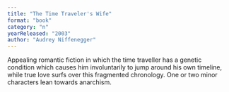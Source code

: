 ```yaml
---
title: "The Time Traveler's Wife"
format: "book"
category: "n"
yearReleased: "2003"
author: "Audrey Niffenegger"
---
```

Appealing romantic fiction in which the time traveller has a genetic condition which causes him involuntarily to jump around his own timeline, while true love surfs over this fragmented chronology. One or two minor characters lean towards anarchism.
